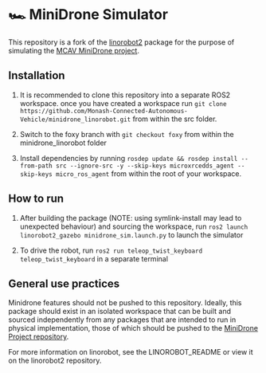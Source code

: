 # 🏎️ MiniDrone Simulator

This repository is a fork of the [linorobot2](https://github.com/linorobot/linorobot2) package for the purpose of simulating the [MCAV MiniDrone project](https://sites.google.com/student.monash.edu/minidrone).

## Installation

1. It is recommended to clone this repository into a separate ROS2 workspace. once you have created a workspace run `git clone https://github.com/Monash-Connected-Autonomous-Vehicle/minidrone_linorobot.git` from within the src folder.

2. Switch to the foxy branch with `git checkout foxy` from within the minidrone_linorobot folder

3. Install dependencies by running `rosdep update && rosdep install --from-path src --ignore-src -y --skip-keys microxrcedds_agent --skip-keys micro_ros_agent` from within the root of your workspace.

## How to run
1. After building the package (NOTE: using symlink-install may lead to unexpected behaviour) and sourcing the workspace, run `ros2 launch linorobot2_gazebo minidrone_sim.launch.py` to launch the simulator

2. To drive the robot, run `ros2 run teleop_twist_keyboard teleop_twist_keyboard` in a separate terminal

## General use practices
Minidrone features should not be pushed to this repository. Ideally, this package should exist in an isolated workspace that can be built and sourced independently from any packages that are intended to run in physical implementation, those of which should be pushed to the [MiniDrone Project repository](https://github.com/Monash-Connected-Autonomous-Vehicle/minidrone).

For more information on linorobot, see the LINOROBOT_README or view it on the linorobot2 repository.
